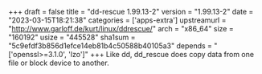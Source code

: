 +++
draft = false
title = "dd-rescue 1.99.13-2"
version = "1.99.13-2"
date = "2023-03-15T18:21:38"
categories = ['apps-extra']
upstreamurl = "http://www.garloff.de/kurt/linux/ddrescue/"
arch = "x86_64"
size = "160192"
usize = "445528"
sha1sum = "5c9efdf3b856d1efce14eb81b4c50588b40105a3"
depends = "['openssl>=3.1.0', 'lzo']"
+++
Like dd, dd_rescue does copy data from one file or block device to another.